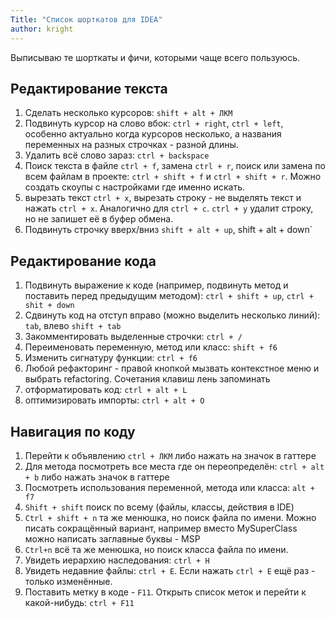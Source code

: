 ```yaml
---
Title: "Список шорткатов для IDEA"
author: kright
---
```


Выписываю те шорткаты и фичи, которыми чаще всего пользуюсь.

## Редактирование текста

1. Сделать несколько курсоров: `shift + alt + ЛКМ`
2. Подвинуть курсор на слово вбок: `ctrl + right`, `ctrl + left`, особенно актуально когда курсоров несколько, а названия переменных на разных строчках - разной длины.
3. Удалить всё слово зараз: `ctrl + backspace`
2. Поиск текста в файле `ctrl + f`, замена `ctrl + r`, поиск или замена по всем файлам в проекте: `ctrl + shift + f` и `ctrl + shift + r`. Можно создать скоупы с настройками где именно искать.
3. вырезать текст `ctrl + x`, вырезать строку - не выделять текст и нажать `ctrl + x`. Аналогично для `ctrl + c`. `ctrl + y` удалит строку, но не запишет её в буфер обмена.
4. Подвинуть строчку вверх/вниз `shift + alt + up`,  shift + alt + down`

## Редактирование кода

1. Подвинуть выражение к коде (например, подвинуть метод и поставить перед предыдущим методом): `ctrl + shift + up`, `ctrl + shit + down`
2. Сдвинуть код на отступ вправо (можно выделить несколько линий): `tab`, влево `shift + tab`
3. Закомментировать выделенные строчки: `ctrl + /`
4. Переименовать переменную, метод или класс: `shift + f6`
5. Изменить сигнатуру функции: `ctrl + f6`
6. Любой рефакторинг - правой кнопкой мызвать контекстное меню и выбрать refactoring. Сочетания клавиш лень запоминать
7. отформатировать код: `ctrl + alt + L`
8. оптимизировать импорты: `ctrl + alt + O`

## Навигация по коду

1. Перейти к объявлению `ctrl + ЛКМ` либо нажать на значок в гаттере
2. Для метода посмотреть все места где он переопределён: `ctrl + alt + b` либо нажать значок в гаттере
3. Посмотреть использования переменной, метода или класса: `alt + f7`
4. `Shift + shift` поиск по всему (файлы, классы, действия в IDE)
5. `Ctrl + shift + n` та же менюшка, но поиск файла по имени. Можно писать сокращённый вариант, например вместо MySuperClass можно написать заглавные буквы - MSP
6. `Ctrl+n` всё та же менюшка, но поиск класса файла по имени.
7. Увидеть иерархию наследования: `ctrl + H`
8. Увидеть недавние файлы: `ctrl + E`. Если нажать `ctrl + E` ещё раз - только изменённые.
9. Поставить метку в коде - `F11`. Открыть список меток и перейти к какой-нибудь: `ctrl + F11`